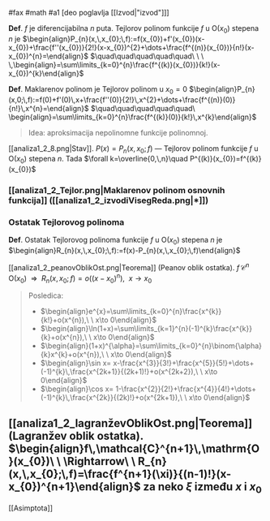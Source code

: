 #fax #math #a1 [deo poglavlja [[Izvod|"izvod"]]]
$\:$

**Def**. $f$ je diferencijabilna $n$ puta. Tejlorov polinom funkcije $f$ u $\mathrm{O}(x_{0})$ stepena $n$ je $\begin{align}P_{n}(x,\,x_{0};\,f):=f(x_{0})+f'(x_{0})(x-x_{0})+\frac{f''(x_{0})}{2!}(x-x_{0})^{2}+\dots+\frac{f^{(n)}(x_{0})}{n!}(x-x_{0})^{n}=\end{align}$
$\quad\quad\quad\quad\quad\ \ \ \,\begin{align}=\sum\limits_{k=0}^{n}\frac{f^{(k)}(x_{0})}{k!}(x-x_{0})^{k}\end{align}$

**Def**. Maklarenov polinom je Tejlorov polinom u $x_{0}=0$ $\begin{align}P_{n}(x,0;\,f):=f(0)+f'(0)\,x+\frac{f''(0)}{2!}\,x^{2}+\dots+\frac{f^{(n)}(0)}{n!}\,x^{n}=\end{align}$
$\quad\quad\quad\quad\quad\ \begin{align}=\sum\limits_{k=0}^{n}\frac{f^{(k)}(0)}{k!}\,x^{k}\end{align}$

> Idea: aproksimacija nepolinomne funkcije polinomnoj.

[[analiza1_2_8.png|Stav]]. $P(x)=P_{n}(x,\,x_{0};\,f)$ — Tejlorov polinom funkcije $f$ u $\mathrm{O}(x_{0})$ stepena $n$. Tada $\forall k=\overline{0,\,n}\quad P^{(k)}(x_{0})=f^{(k)}(x_{0})$

### [[analiza1_2_Tejlor.png|Maklarenov polinom osnovnih funkcija]] ([[analiza1_2_izvodiVisegReda.png|*]])

### Ostatak Tejlorovog polinoma
**Def**. Ostatak Tejlorovog polinoma funkcije $f$ u $\mathrm{O}(x_{0})$ stepena $n$ je $\begin{align}R_{n}(x,\,x_{0};\,f):=f(x)-P_{n}(x,\,x_{0};\,f)\end{align}$

[[analiza1_2_peanovOblikOst.png|Teorema]] (Peanov oblik ostatka). $f\,\mathcal{C}^{n}\,\mathrm{O}(x_{0})\ \ \Rightarrow\ \ R_{n}(x,\,x_{0};\,f)=o\big((x-x_{0})^{n}\big),\ \ x\to x_{0}$

> Posledica:
> - $\begin{align}e^{x}=\sum\limits_{k=0}^{n}\frac{x^{k}}{k!}+o(x^{n}),\ \ x\to 0\end{align}$
> - $\begin{align}\ln(1+x)=\sum\limits_{k=1}^{n}(-1)^{k}\frac{x^{k}}{k}+o(x^{n}),\ \ x\to 0\end{align}$
> - $\begin{align}(1+x)^{\alpha}=\sum\limits_{k=0}^{n}\binom{\alpha}{k}x^{k}+o(x^{n}),\ \ x\to 0\end{align}$
> - $\begin{align}\sin x= x-\frac{x^{3}}{3!}+\frac{x^{5}}{5!}+\dots+(-1)^{k}\,\frac{x^{2k+1}}{(2k+1)!}+o(x^{2k+2}),\ \ x\to 0\end{align}$
> - $\begin{align}\cos x= 1-\frac{x^{2}}{2!}+\frac{x^{4}}{4!}+\dots+(-1)^{k}\,\frac{x^{2k}}{(2k)!}+o(x^{2k+1}),\ \ x\to 0\end{align}$

[[analiza1_2_lagranževOblikOst.png|Teorema]] (Lagranžev oblik ostatka). $\begin{align}f\,\mathcal{C}^{n+1}\,\mathrm{O}(x_{0})\ \ \Rightarrow\ \ R_{n}(x,\,x_{0};\,f)=\frac{f^{n+1}(\xi)}{(n-1)!}(x-x_{0})^{n+1}\end{align}$ 
za neko $\xi$ između $x$ i $x_{0}$
---
[[Asimptota]]